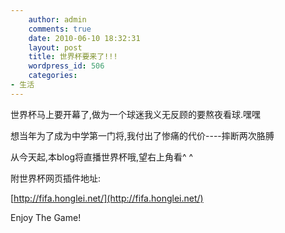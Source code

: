 ```yaml
---
    author: admin
    comments: true
    date: 2010-06-10 18:32:31
    layout: post
    title: 世界杯要来了!!!
    wordpress_id: 506
    categories:
- 生活
---
```


世界杯马上要开幕了,做为一个球迷我义无反顾的要熬夜看球.嘿嘿

想当年为了成为中学第一门将,我付出了惨痛的代价----摔断两次胳膊

从今天起,本blog将直播世界杯哦,望右上角看^ ^

附世界杯网页插件地址:

[http://fifa.honglei.net/](http://fifa.honglei.net/)

Enjoy The Game!
